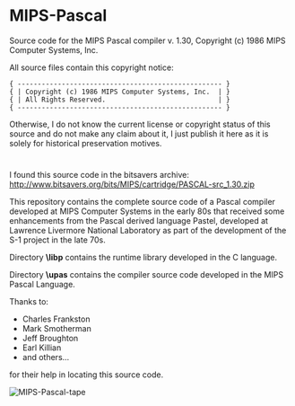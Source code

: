 # MIPS-Pascal

Source code for the MIPS Pascal compiler v. 1.30, Copyright (c) 1986 MIPS Computer Systems, Inc.

All source files contain this copyright notice:

```
{ --------------------------------------------------- }
{ | Copyright (c) 1986 MIPS Computer Systems, Inc.  | }
{ | All Rights Reserved.                            | }
{ --------------------------------------------------- }
```

Otherwise, I do not know the current license or copyright status of this source and do not make any claim about it, I just publish it here as it is solely for historical preservation motives.

#

I found this source code in the bitsavers archive:
http://www.bitsavers.org/bits/MIPS/cartridge/PASCAL-src_1.30.zip

This repository contains the complete source code of a Pascal compiler developed at MIPS Computer Systems in the early 80s that received some enhancements from the Pascal derived language Pastel, developed at Lawrence Livermore National Laboratory as part of the development of the S-1 project in the late 70s.

Directory **\libp** contains the runtime library developed in the C language.

Directory **\upas** contains the compiler source code developed in the MIPS Pascal Language.

Thanks to:

- Charles Frankston
- Mark Smotherman
- Jeff Broughton
- Earl Killian
- and others...

for their help in locating this source code.

![MIPS-Pascal-tape](/docs/PASCAL_V_Src.png)
